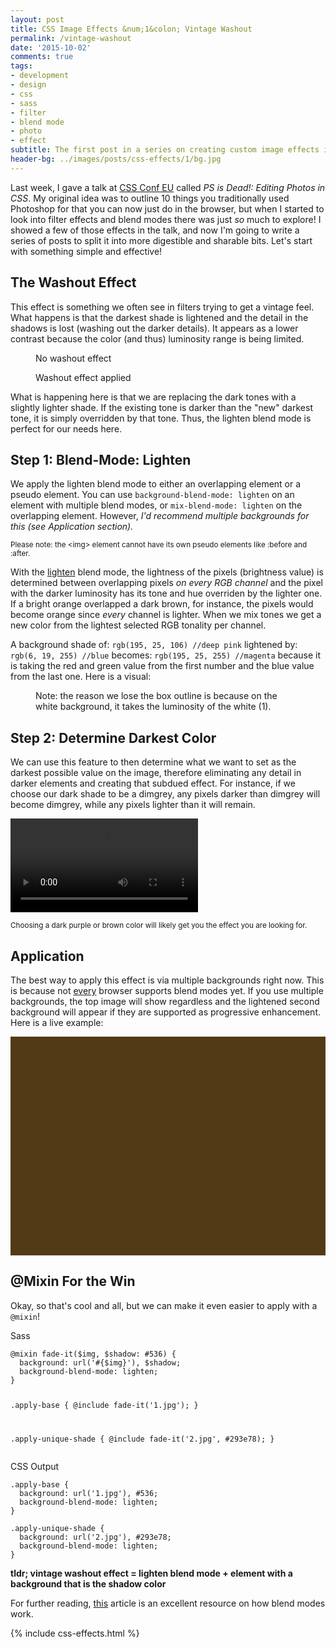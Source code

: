 ```yaml
---
layout: post
title: CSS Image Effects &num;1&colon; Vintage Washout
permalink: /vintage-washout
date: '2015-10-02'
comments: true
tags:
- development
- design
- css
- sass
- filter
- blend mode
- photo
- effect
subtitle: The first post in a series on creating custom image effects in CSS. We'll take a look at the vintage washout effect.
header-bg: ../images/posts/css-effects/1/bg.jpg
---
```


Last week, I gave a talk at [CSS Conf EU](http://2015.cssconfeu.com) called *PS is Dead!: Editing Photos in CSS*. My original idea was to outline 10 things you traditionally used Photoshop for that you can now just do in the browser, but when I started to look into filter effects and blend modes there was just *so* much to explore! I showed a few of those effects in the talk, and now I'm going to write a series of posts to split it into more digestible and sharable bits. Let's start with something simple and effective!

## The Washout Effect

This effect is something we often see in filters trying to get a vintage feel. What happens is that the darkest shade is lightened and the detail in the shadows is lost (washing out the darker details). It appears as a lower contrast because the color (and thus) luminosity range is being limited.

<figure class="half--left">
<img src="../images/posts/css-effects/1/tahoe-prefilter.jpg" alt="">
<figcaption>No washout effect</figcaption>
</figure>

<figure class="half--right">
<img src="../images/posts/css-effects/1/tahoe-postfilter.jpg" alt="">
<figcaption>Washout effect applied</figcaption>
</figure>

What is happening here is that we are replacing the dark tones with a slightly lighter shade. If the existing tone is darker than the "new" darkest tone, it is simply overridden by that tone. Thus, the lighten blend mode is perfect for our needs here.

## Step 1: Blend-Mode: Lighten

We apply the lighten blend mode to either an overlapping element or a pseudo element. You can use `background-blend-mode: lighten` on an element with multiple blend modes, or `mix-blend-mode: lighten` on the overlapping element. However, *I'd recommend multiple backgrounds for this (see Application section).*

<small>Please note: the &lt;img&gt; element cannot have its own pseudo elements like :before and :after.</small>

With the [lighten](https://developer.mozilla.org/en-US/docs/Web/CSS/blend-mode) blend mode, the lightness of the pixels (brightness value) is determined between overlapping pixels *on every RGB channel* and the pixel with the darker luminosity has its tone and hue overriden by the lighter one. If a bright orange overlapped a dark brown, for instance, the pixels would become orange since *every* channel is lighter. When we mix tones we get a new color from the lightest selected RGB tonality per channel.

A background shade of: `rgb(195, 25, 106) //deep pink` lightened by: `rgb(6, 19, 255) //blue` becomes: `rgb(195, 25, 255) //magenta` because it is taking the red and green value from the first number and the blue value from the last one. Here is a visual:

<figure>
<img src="../images/posts/css-effects/1/lighten-ex.png" alt="">
<figcaption>Note: the reason we lose the box outline is because on the white background, it takes the luminosity of the white (1).</figcaption>
</figure>


## Step 2: Determine Darkest Color

We can use this feature to then determine what we want to set as the darkest possible value on the image, therefore eliminating any detail in darker elements and creating that subdued effect. For instance, if we choose our dark shade to be a dimgrey, any pixels darker than dimgrey will become dimgrey, while any pixels lighter than it will remain.

<div class="video-container">
<video autoplay loop controls src="../images/posts/css-effects/1/vintage-effect-demo--noaudio.mp4"></video>
</div>

<small> Choosing a dark purple or brown color will likely get you the effect you are looking for.</small>

## Application

The best way to apply this effect is via multiple backgrounds right now. This is because not [every](http://caniuse.com/#search=blend%20modes) browser supports blend modes yet. If you use multiple backgrounds, the top image will show regardless and the lightened second background will appear if they are supported as progressive enhancement. Here is a live example:

<div class="half--left vintage-effect">
</div>

<style contenteditable class="live-code half--right">/* you can edit me! */

.vintage-effect {
  height: 350px;
  background:
    url('../images/posts/css-effects/1/example-img.jpg'),
    #533a16;
  background-size: cover;
  background-blend-mode: lighten;
}
</style>

## @Mixin For the Win

Okay, so that's cool and all, but we can make it even easier to apply with a `@mixin`!

<div class="half--left">
Sass
<pre><code>@mixin fade-it($img, $shadow: #536) {
  background: url('#{$img}'), $shadow;
  background-blend-mode: lighten;
}

.apply-base {
  @include fade-it('1.jpg');
}

.apply-unique-shade {
  @include fade-it('2.jpg',
                   #293e78);
}
</code></pre>
</div>

<div class="half--right">
CSS Output

<pre><code>.apply-base {
  background: url('1.jpg'), #536;
  background-blend-mode: lighten;
}

.apply-unique-shade {
  background: url('2.jpg'), #293e78;
  background-blend-mode: lighten;
}
</code></pre>
</div>

<div class="clearfix"></div>

**tldr; vintage washout effect = lighten blend mode + element with a background that is the shadow color**


For further reading, [this](http://photoblogstop.com/photoshop/photoshop-blend-modes-explained) article is an excellent resource on how blend modes work.

{% include css-effects.html %}